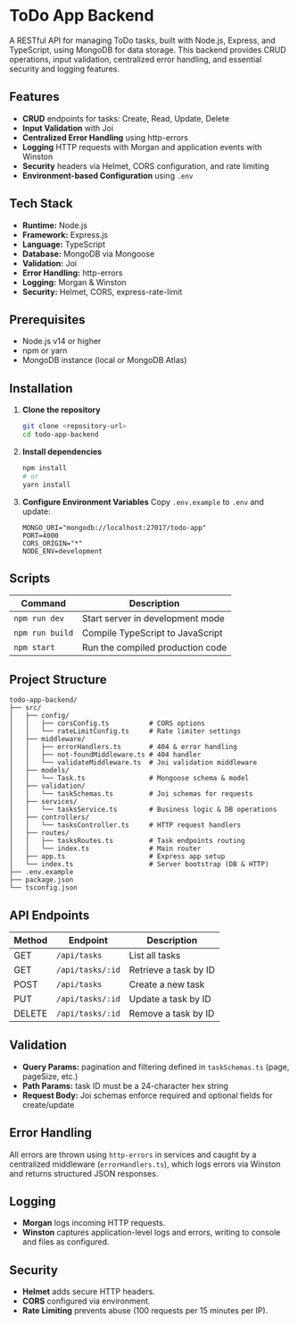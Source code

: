 # ToDo App Backend

A RESTful API for managing ToDo tasks, built with Node.js, Express, and TypeScript, using MongoDB for data storage. This backend provides CRUD operations, input validation, centralized error handling, and essential security and logging features.

## Features

- **CRUD** endpoints for tasks: Create, Read, Update, Delete
- **Input Validation** with Joi
- **Centralized Error Handling** using http-errors
- **Logging** HTTP requests with Morgan and application events with Winston
- **Security** headers via Helmet, CORS configuration, and rate limiting
- **Environment-based Configuration** using `.env`

## Tech Stack

- **Runtime:** Node.js
- **Framework:** Express.js
- **Language:** TypeScript
- **Database:** MongoDB via Mongoose
- **Validation:** Joi
- **Error Handling:** http-errors
- **Logging:** Morgan & Winston
- **Security:** Helmet, CORS, express-rate-limit

## Prerequisites

- Node.js v14 or higher
- npm or yarn
- MongoDB instance (local or MongoDB Atlas)

## Installation

1. **Clone the repository**
   ```bash
   git clone <repository-url>
   cd todo-app-backend
   ```

2. **Install dependencies**
   ```bash
   npm install
   # or
   yarn install
   ```

3. **Configure Environment Variables**
   Copy `.env.example` to `.env` and update:
   ```env
   MONGO_URI="mongodb://localhost:27017/todo-app"
   PORT=4000
   CORS_ORIGIN="*"
   NODE_ENV=development
   ```

## Scripts

| Command        | Description                       |
| -------------- | --------------------------------- |
| `npm run dev`  | Start server in development mode  |
| `npm run build`| Compile TypeScript to JavaScript  |
| `npm start`    | Run the compiled production code  |

## Project Structure

```
todo-app-backend/
├── src/
│   ├── config/
│   │   ├── corsConfig.ts          # CORS options
│   │   └── rateLimitConfig.ts     # Rate limiter settings
│   ├── middleware/
│   │   ├── errorHandlers.ts       # 404 & error handling
│   │   ├── not-foundMiddleware.ts # 404 handler
│   │   └── validateMiddleware.ts  # Joi validation middleware
│   ├── models/
│   │   └── Task.ts                # Mongoose schema & model
│   ├── validation/
│   │   └── taskSchemas.ts         # Joi schemas for requests
│   ├── services/
│   │   └── tasksService.ts        # Business logic & DB operations
│   ├── controllers/
│   │   └── tasksController.ts     # HTTP request handlers
│   ├── routes/
│   │   ├── tasksRoutes.ts         # Task endpoints routing
│   │   └── index.ts               # Main router
│   ├── app.ts                     # Express app setup
│   └── index.ts                   # Server bootstrap (DB & HTTP)
├── .env.example
├── package.json
└── tsconfig.json
```

## API Endpoints

| Method | Endpoint           | Description               |
| ------ | ------------------ | ------------------------- |
| GET    | `/api/tasks`       | List all tasks            |
| GET    | `/api/tasks/:id`   | Retrieve a task by ID     |
| POST   | `/api/tasks`       | Create a new task         |
| PUT    | `/api/tasks/:id`   | Update a task by ID       |
| DELETE | `/api/tasks/:id`   | Remove a task by ID       |

## Validation

- **Query Params:** pagination and filtering defined in `taskSchemas.ts` (page, pageSize, etc.)
- **Path Params:** task ID must be a 24-character hex string
- **Request Body:** Joi schemas enforce required and optional fields for create/update

## Error Handling

All errors are thrown using `http-errors` in services and caught by a centralized middleware (`errorHandlers.ts`), which logs errors via Winston and returns structured JSON responses.

## Logging

- **Morgan** logs incoming HTTP requests.
- **Winston** captures application-level logs and errors, writing to console and files as configured.

## Security

- **Helmet** adds secure HTTP headers.
- **CORS** configured via environment.
- **Rate Limiting** prevents abuse (100 requests per 15 minutes per IP).
